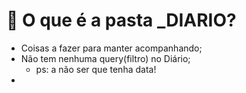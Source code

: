 # 🤔 O que é a pasta **\_DIARIO**?

 - Coisas a fazer para manter acompanhando;
 - Não tem nenhuma query(filtro) no Diário;
	 - ps: a não ser que tenha data!
- 
